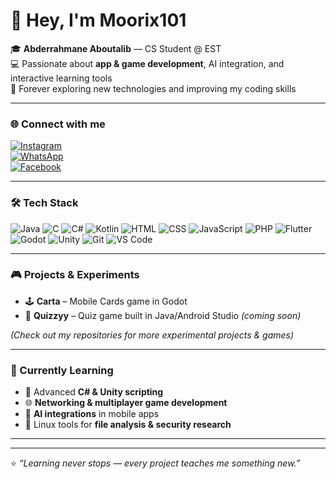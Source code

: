 # 👋 Hey, I'm Moorix101

🎓 **Abderrahmane Aboutalib** — CS Student @ EST  
💻 Passionate about **app & game development**, AI integration, and interactive learning tools  
🚀 Forever exploring new technologies and improving my coding skills  

---

### 🌐 Connect with me
[![Instagram](https://img.shields.io/badge/Instagram-E4405F?style=for-the-badge&logo=instagram&logoColor=white)](https://instagram.com/yourusername)  
[![WhatsApp](https://img.shields.io/badge/WhatsApp-25D366?style=for-the-badge&logo=whatsapp&logoColor=white)](https://wa.me/212684097860)  
[![Facebook](https://img.shields.io/badge/Facebook-1877F2?style=for-the-badge&logo=facebook&logoColor=white)](https://facebook.com/abderrahmane.aboutalib)  

---

### 🛠️ Tech Stack

![Java](https://img.shields.io/badge/Java-ED8B00?style=for-the-badge&logo=java&logoColor=white) ![C](https://img.shields.io/badge/C-00599C?style=for-the-badge&logo=c&logoColor=white) ![C#](https://img.shields.io/badge/C%23-239120?style=for-the-badge&logo=c-sharp&logoColor=white) ![Kotlin](https://img.shields.io/badge/Kotlin-0095D5?style=for-the-badge&logo=kotlin&logoColor=white) ![HTML](https://img.shields.io/badge/HTML-E34F26?style=for-the-badge&logo=html5&logoColor=white) ![CSS](https://img.shields.io/badge/CSS-1572B6?style=for-the-badge&logo=css3&logoColor=white) ![JavaScript](https://img.shields.io/badge/JavaScript-F7DF1E?style=for-the-badge&logo=javascript&logoColor=black) ![PHP](https://img.shields.io/badge/PHP-777BB4?style=for-the-badge&logo=php&logoColor=white) ![Flutter](https://img.shields.io/badge/Flutter-02569B?style=for-the-badge&logo=flutter&logoColor=white) ![Godot](https://img.shields.io/badge/Godot-478CBF?style=for-the-badge&logo=godot&logoColor=white) ![Unity](https://img.shields.io/badge/Unity-000000?style=for-the-badge&logo=unity&logoColor=white) ![Git](https://img.shields.io/badge/Git-F05032?style=for-the-badge&logo=git&logoColor=white) ![VS Code](https://img.shields.io/badge/VS_Code-007ACC?style=for-the-badge&logo=visual-studio-code&logoColor=white)


---

### 🎮 Projects & Experiments
- 🕹️ **Carta** – Mobile Cards game in Godot  
- 🧠 **Quizzyy** – Quiz game built in Java/Android Studio *(coming soon)* 

*(Check out my repositories for more experimental projects & games)*  

---

### 🌱 Currently Learning
- 🚀 Advanced **C# & Unity scripting**  
- 🌐 **Networking & multiplayer game development**  
- 🤖 **AI integrations** in mobile apps  
- 🐧 Linux tools for **file analysis & security research**  

---


---

⭐ _“Learning never stops — every project teaches me something new.”_

